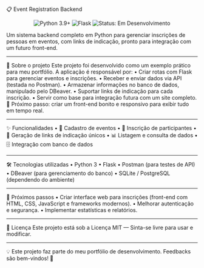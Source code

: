📋 Event Registration Backend
<p align="center"> <img src="https://img.shields.io/badge/Python-3.9%2B-blue?style=for-the-badge&logo=python" alt="Python 3.9+"> <img src="https://img.shields.io/badge/Flask-2.2%2B-green?style=for-the-badge&logo=flask" alt="Flask"> <img src="https://img.shields.io/badge/Status-Em%20Desenvolvimento-yellow?style=for-the-badge" alt="Status: Em Desenvolvimento"> </p> 
Um sistema backend completo em Python para gerenciar inscrições de pessoas em eventos, com links de indicação, pronto para integração com um futuro front-end.

________________________________________

🚀 Sobre o projeto
Este projeto foi desenvolvido como um exemplo prático para meu portfólio.
A aplicação é responsável por:
•	Criar rotas com Flask para gerenciar eventos e inscrições.
•	Receber e enviar dados via API (testada no Postman).
•	Armazenar informações no banco de dados, manipulado pelo DBeaver.
•	Suportar links de indicação para cada inscrição.
•	Servir como base para integração futura com um site completo.
📌 Próximo passo: criar um front-end bonito e responsivo para exibir tudo em tempo real.

________________________________________

✨ Funcionalidades
•	📌 Cadastro de eventos
•	📝 Inscrição de participantes
•	🔗 Geração de links de indicação únicos
•	📊 Listagem e consulta de dados
•	🗄️ Integração com banco de dados

________________________________________

🛠 Tecnologias utilizadas
•	Python 3
•	Flask
•	Postman (para testes de API)
•	DBeaver (para gerenciamento do banco)
•	SQLite / PostgreSQL (dependendo do ambiente)

________________________________________

📌 Próximos passos
•	Criar interface web para inscrições (front-end com HTML, CSS, JavaScript e frameworks modernos).
•	Melhorar autenticação e segurança.
•	Implementar estatísticas e relatórios.

________________________________________

📄 Licença
Este projeto está sob a Licença MIT — Sinta-se livre para usar e modificar.

________________________________________

💡 Este projeto faz parte do meu portfólio de desenvolvimento. Feedbacks são bem-vindos! 🚀
